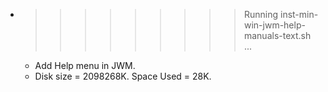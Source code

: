 * >>>>>>>>> Running inst-min-win-jwm-help-manuals-text.sh ...
  * Add Help menu in JWM.
  * Disk size = 2098268K. Space Used = 28K.
